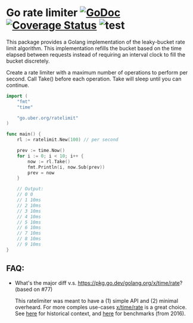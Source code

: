 # Go rate limiter [![GoDoc][doc-img]][doc] [![Coverage Status][cov-img]][cov] ![test][test-img]

This package provides a Golang implementation of the leaky-bucket rate limit algorithm.
This implementation refills the bucket based on the time elapsed between
requests instead of requiring an interval clock to fill the bucket discretely.

Create a rate limiter with a maximum number of operations to perform per second.
Call Take() before each operation. Take will sleep until you can continue.

```go
import (
	"fmt"
	"time"

	"go.uber.org/ratelimit"
)

func main() {
    rl := ratelimit.New(100) // per second

    prev := time.Now()
    for i := 0; i < 10; i++ {
        now := rl.Take()
        fmt.Println(i, now.Sub(prev))
        prev = now
    }

    // Output:
    // 0 0
    // 1 10ms
    // 2 10ms
    // 3 10ms
    // 4 10ms
    // 5 10ms
    // 6 10ms
    // 7 10ms
    // 8 10ms
    // 9 10ms
}
```

## FAQ: 
- What's the major diff v.s. https://pkg.go.dev/golang.org/x/time/rate? (based on #77)

  This ratelimiter was meant to have a (1) simple API and (2) minimal overheard. For more comples use-cases [x/time/rate] is a great choice.  See [here][redit] for historical context, and [here][bench] for benchmarks (from 2016).

[cov-img]: https://codecov.io/gh/uber-go/ratelimit/branch/master/graph/badge.svg?token=zhLeUjjrm2
[cov]: https://codecov.io/gh/uber-go/ratelimit
[doc-img]: https://pkg.go.dev/badge/go.uber.org/ratelimit
[doc]: https://pkg.go.dev/go.uber.org/ratelimit
[test-img]: https://github.com/uber-go/ratelimit/workflows/test/badge.svg
[redit]: https://www.reddit.com/r/golang/comments/59k2bi/ubergoratelimit_a_golang_blocking_leakybucket/d99ob9q
[x/time/rate]: https://pkg.go.dev/golang.org/x/time/rate
[bench]: https://gist.github.com/prashantv/26016a7dbc6fc1ec52d8c2b6591f3582
